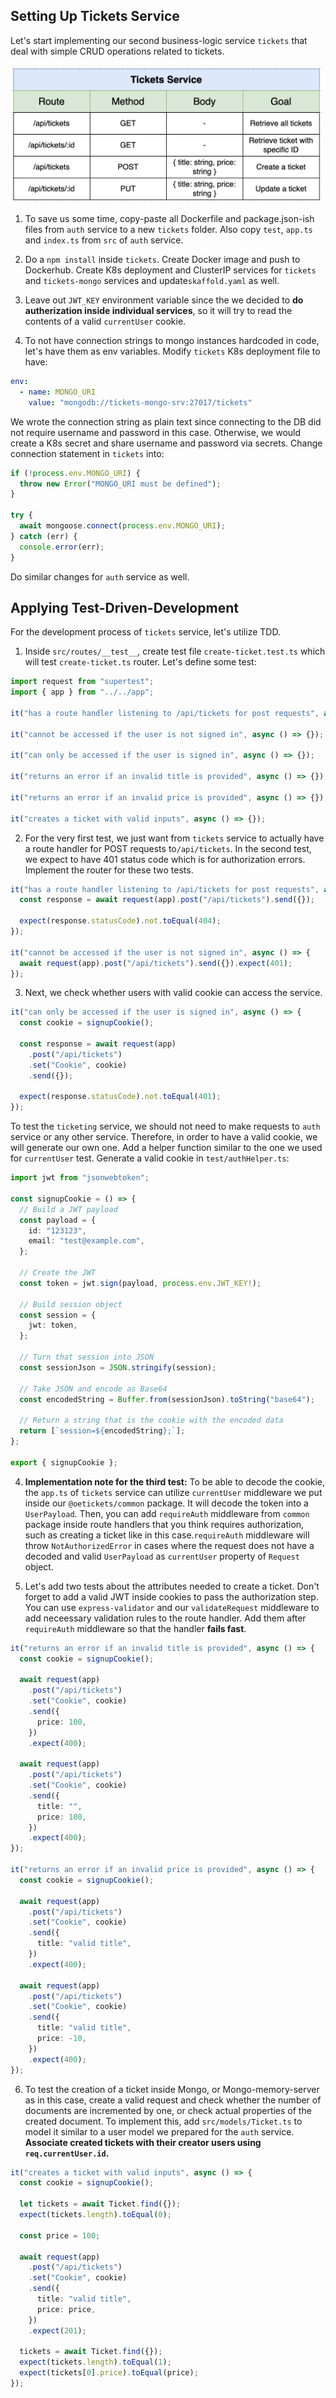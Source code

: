## Setting Up Tickets Service

Let's start implementing our second business-logic service `tickets` that deal with simple CRUD operations related to tickets.

<p>
<img src="../images/68-tickets-1.png" alt="drawing" width=500"/>
</p>

1. To save us some time, copy-paste all Dockerfile and package.json-ish files from `auth` service to a new `tickets` folder. Also copy `test`, `app.ts` and `index.ts` from `src` of `auth` service.

2. Do a `npm install` inside `tickets`. Create Docker image and push to Dockerhub. Create K8s deployment and ClusterIP services for `tickets` and `tickets-mongo` services and update`skaffold.yaml` as well.

3. Leave out `JWT_KEY` environment variable since the we decided to **do autherization inside individual services**, so it will try to read the contents of a valid `currentUser` cookie.

4. To not have connection strings to mongo instances hardcoded in code, let's have them as env variables. Modify `tickets` K8s deployment file to have:

```yaml
env:
  - name: MONGO_URI
    value: "mongodb://tickets-mongo-srv:27017/tickets"
```

We wrote the connection string as plain text since connecting to the DB did not require username and password in this case. Otherwise, we would create a K8s secret and share username and password via secrets. Change connection statement in `tickets` into:

```ts
if (!process.env.MONGO_URI) {
  throw new Error("MONGO_URI must be defined");
}

try {
  await mongoose.connect(process.env.MONGO_URI);
} catch (err) {
  console.error(err);
}
```

Do similar changes for `auth` service as well.

## Applying Test-Driven-Development

For the development process of `tickets` service, let's utilize TDD.

1. Inside `src/routes/__test__`, create test file `create-ticket.test.ts` which will test `create-ticket.ts` router. Let's define some test:

```ts
import request from "supertest";
import { app } from "../../app";

it("has a route handler listening to /api/tickets for post requests", async () => {});

it("cannot be accessed if the user is not signed in", async () => {});

it("can only be accessed if the user is signed in", async () => {});

it("returns an error if an invalid title is provided", async () => {});

it("returns an error if an invalid price is provided", async () => {});

it("creates a ticket with valid inputs", async () => {});
```

2. For the very first test, we just want from `tickets` service to actually have a route handler for POST requests to`/api/tickets`. In the second test, we expect to have 401 status code which is for authorization errors. Implement the router for these two tests.

```ts
it("has a route handler listening to /api/tickets for post requests", async () => {
  const response = await request(app).post("/api/tickets").send({});

  expect(response.statusCode).not.toEqual(404);
});

it("cannot be accessed if the user is not signed in", async () => {
  await request(app).post("/api/tickets").send({}).expect(401);
});
```

3. Next, we check whether users with valid cookie can access the service.

```ts
it("can only be accessed if the user is signed in", async () => {
  const cookie = signupCookie();

  const response = await request(app)
    .post("/api/tickets")
    .set("Cookie", cookie)
    .send({});

  expect(response.statusCode).not.toEqual(401);
});
```

To test the `ticketing` service, we should not need to make requests to `auth` service or any other service. Therefore, in order to have a valid cookie, we will generate our own one. Add a helper function similar to the one we used for `currentUser` test. Generate a valid cookie in `test/authHelper.ts`:

```ts
import jwt from "jsonwebtoken";

const signupCookie = () => {
  // Build a JWT payload
  const payload = {
    id: "123123",
    email: "test@example.com",
  };

  // Create the JWT
  const token = jwt.sign(payload, process.env.JWT_KEY!);

  // Build session object
  const session = {
    jwt: token,
  };

  // Turn that session into JSON
  const sessionJson = JSON.stringify(session);

  // Take JSON and encode as Base64
  const encodedString = Buffer.from(sessionJson).toString("base64");

  // Return a string that is the cookie with the encoded data
  return [`session=${encodedString};`];
};

export { signupCookie };
```

4. **Implementation note for the third test:** To be able to decode the cookie, the `app.ts` of `tickets` service can utilize `currentUser` middleware we put inside our `@oetickets/common` package. It will decode the token into a `UserPayload`. Then, you can add `requireAuth` middleware from `common` package inside route handlers that you think requires authorization, such as creating a ticket like in this case.`requireAuth` middleware will throw `NotAuthorizedError` in cases where the request does not have a decoded and valid `UserPayload` as `currentUser` property of `Request` object.

5. Let's add two tests about the attributes needed to create a ticket. Don't forget to add a valid JWT inside cookies to pass the authorization step. You can use `express-validator` and our `validateRequest` middleware to add neceessary validation rules to the route handler. Add them after `requireAuth` middleware so that the handler **fails fast**.

```ts
it("returns an error if an invalid title is provided", async () => {
  const cookie = signupCookie();

  await request(app)
    .post("/api/tickets")
    .set("Cookie", cookie)
    .send({
      price: 100,
    })
    .expect(400);

  await request(app)
    .post("/api/tickets")
    .set("Cookie", cookie)
    .send({
      title: "",
      price: 100,
    })
    .expect(400);
});

it("returns an error if an invalid price is provided", async () => {
  const cookie = signupCookie();

  await request(app)
    .post("/api/tickets")
    .set("Cookie", cookie)
    .send({
      title: "valid title",
    })
    .expect(400);

  await request(app)
    .post("/api/tickets")
    .set("Cookie", cookie)
    .send({
      title: "valid title",
      price: -10,
    })
    .expect(400);
});
```

6. To test the creation of a ticket inside Mongo, or Mongo-memory-server as in this case, create a valid request and check whether the number of documents are incremented by one, or check actual properties of the created document. To implement this, add `src/models/Ticket.ts` to model it similar to a user model we prepared for the `auth` service. **Associate created tickets with their creator users using `req.currentUser.id`.**

```ts
it("creates a ticket with valid inputs", async () => {
  const cookie = signupCookie();

  let tickets = await Ticket.find({});
  expect(tickets.length).toEqual(0);

  const price = 100;

  await request(app)
    .post("/api/tickets")
    .set("Cookie", cookie)
    .send({
      title: "valid title",
      price: price,
    })
    .expect(201);

  tickets = await Ticket.find({});
  expect(tickets.length).toEqual(1);
  expect(tickets[0].price).toEqual(price);
});
```
